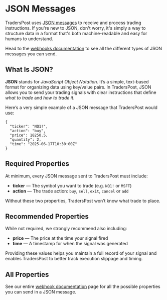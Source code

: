 # JSON Messages

TradersPost uses [JSON messages](https://en.wikipedia.org/wiki/JSON) to receive and process trading instructions. If you're new to JSON, don't worry, it's simply a way to structure data in a format that's both machine-readable and easy for humans to understand.

Head to the [webhooks documentation](webhooks.md) to see all the different types of JSON messages you can send.

## What Is JSON?

**JSON** stands for _JavaScript Object Notation_. It’s a simple, text-based format for organizing data using key/value pairs. In TradersPost, JSON allows you to send your trading signals with clear instructions that define _what to trade_ and _how to trade it_.

Here’s a very simple example of a JSON message that TradersPost would use:

```
{
  "ticker": "NQ1!",
  "action": "buy",
  "price": 18250.5,
  "quantity": 2,
  "time": "2025-06-17T10:30:00Z"
}
```

## Required Properties

At minimum, every JSON message sent to TradersPost must include:

* **ticker** — The symbol you want to trade (e.g. `NQ1!` or `MSFT`)
* **action** — The trade action: `buy`, `sell`,  `exit`, `cancel` or `add`&#x20;

Without these two properties, TradersPost won’t know what trade to place.

## Recommended Properties

While not required, we strongly recommend also including:

* **price** — The price at the time your signal fired
* **time** — A timestamp for when the signal was generated

Providing these values helps you maintain a full record of your signal and enables TradersPost to better track execution slippage and timing.

## All Properties

See our entire [webhook documentation](webhooks.md) page for all the possible properties you can send in a JSON message.
